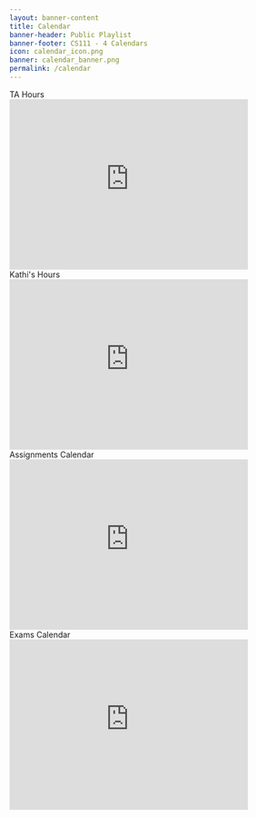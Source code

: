 ```yaml
---
layout: banner-content
title: Calendar
banner-header: Public Playlist
banner-footer: CS111 - 4 Calendars
icon: calendar_icon.png
banner: calendar_banner.png
permalink: /calendar
---
```


<div class="home-calendar-element">
<div class="home-calendar-text">TA Hours</div>
<iframe src="https://calendar.google.com/calendar/embed?src=c_nrbk7cbk3iar099cpb8gqcpas4%40group.calendar.google.com&ctz=America%2FNew_York"
    style="border: 0" width="420" height="300" title="TA Hours Calendar"></iframe>
</div>

<div class="home-calendar-element">
<div class="home-calendar-text">Kathi's Hours</div>
<iframe src="https://calendar.google.com/calendar/embed?src=c_rg3t8spo1m53qofet2oja0k4f4%40group.calendar.google.com&ctz=America%2FNew_York"
    style="border: 0" width="420" height="300" title="Kathi's Hours Calendar"></iframe> 
</div>

<div class="home-calendar-element">
<div class="home-calendar-text">Assignments Calendar</div>
<iframe src="https://calendar.google.com/calendar/embed?src=c_2jo9rij2evh14jgd2m94b38pro%40group.calendar.google.com&ctz=America%2FNew_York"
style="border: 0" width="420" height="300" title="Assignments Calendar"></iframe> 
</div>

<div class="home-calendar-element">
<div class="home-calendar-text">Exams Calendar</div>
<iframe src="https://calendar.google.com/calendar/embed?src=c_7714pja8b58lba822far8fb1pg%40group.calendar.google.com&ctz=America%2FNew_York"
style="border: 0" width="420" height="300" title="Exams Calendar"></iframe>
</div>
